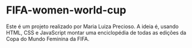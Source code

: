 # FIFA-women-world-cup
Este é um projeto realizado por Maria Luiza Precioso. A ideia é, usando HTML, CSS e JavaScript montar uma enciclopédia de todas as edições da Copa do Mundo Feminina da FIFA. 
